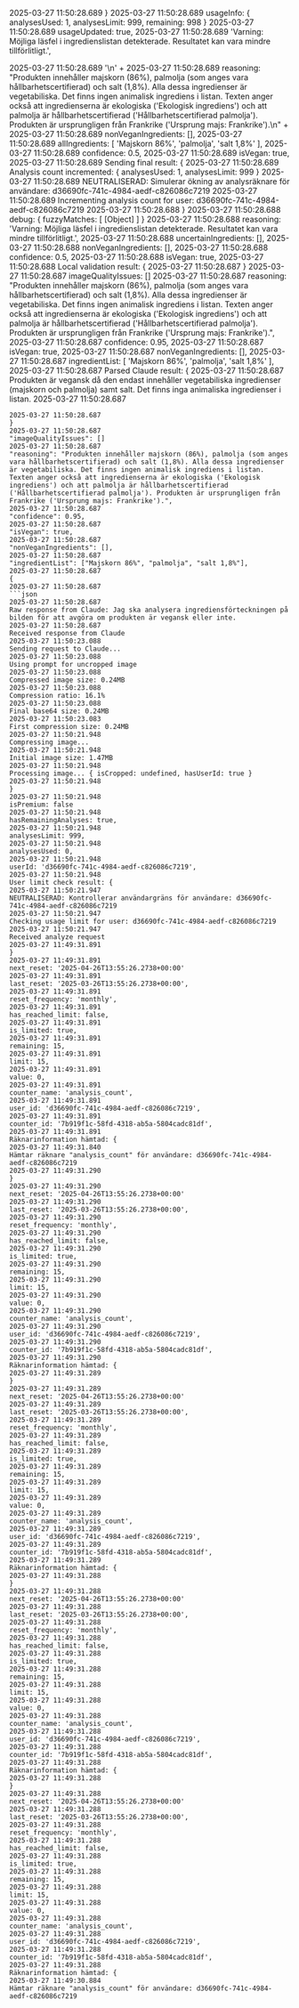 2025-03-27 11:50:28.689	
}
2025-03-27 11:50:28.689	
usageInfo: { analysesUsed: 1, analysesLimit: 999, remaining: 998 }
2025-03-27 11:50:28.689	
usageUpdated: true,
2025-03-27 11:50:28.689	
'Varning: Möjliga läsfel i ingredienslistan detekterade. Resultatet kan vara mindre tillförlitligt.',


2025-03-27 11:50:28.689	
'\n' +
2025-03-27 11:50:28.689	
reasoning: "Produkten innehåller majskorn (86%), palmolja (som anges vara hållbarhetscertifierad) och salt (1,8%). Alla dessa ingredienser är vegetabiliska. Det finns ingen animalisk ingrediens i listan. Texten anger också att ingredienserna är ekologiska ('Ekologisk ingrediens') och att palmolja är hållbarhetscertifierad ('Hållbarhetscertifierad palmolja'). Produkten är ursprungligen från Frankrike ('Ursprung majs: Frankrike').\n" +
2025-03-27 11:50:28.689	
nonVeganIngredients: [],
2025-03-27 11:50:28.689	
allIngredients: [ 'Majskorn 86%', 'palmolja', 'salt 1,8%' ],
2025-03-27 11:50:28.689	
confidence: 0.5,
2025-03-27 11:50:28.689	
isVegan: true,
2025-03-27 11:50:28.689	
Sending final result: {
2025-03-27 11:50:28.689	
Analysis count incremented: { analysesUsed: 1, analysesLimit: 999 }
2025-03-27 11:50:28.689	
NEUTRALISERAD: Simulerar ökning av analysräknare för användare: d36690fc-741c-4984-aedf-c826086c7219
2025-03-27 11:50:28.689	
Incrementing analysis count for user: d36690fc-741c-4984-aedf-c826086c7219
2025-03-27 11:50:28.688	
}
2025-03-27 11:50:28.688	
debug: { fuzzyMatches: [ [Object] ] }
2025-03-27 11:50:28.688	
reasoning: 'Varning: Möjliga läsfel i ingredienslistan detekterade. Resultatet kan vara mindre tillförlitligt.',
2025-03-27 11:50:28.688	
uncertainIngredients: [],
2025-03-27 11:50:28.688	
nonVeganIngredients: [],
2025-03-27 11:50:28.688	
confidence: 0.5,
2025-03-27 11:50:28.688	
isVegan: true,
2025-03-27 11:50:28.688	
Local validation result: {
2025-03-27 11:50:28.687	
}
2025-03-27 11:50:28.687	
imageQualityIssues: []
2025-03-27 11:50:28.687	
reasoning: "Produkten innehåller majskorn (86%), palmolja (som anges vara hållbarhetscertifierad) och salt (1,8%). Alla dessa ingredienser är vegetabiliska. Det finns ingen animalisk ingrediens i listan. Texten anger också att ingredienserna är ekologiska ('Ekologisk ingrediens') och att palmolja är hållbarhetscertifierad ('Hållbarhetscertifierad palmolja'). Produkten är ursprungligen från Frankrike ('Ursprung majs: Frankrike').",
2025-03-27 11:50:28.687	
confidence: 0.95,
2025-03-27 11:50:28.687	
isVegan: true,
2025-03-27 11:50:28.687	
nonVeganIngredients: [],
2025-03-27 11:50:28.687	
ingredientList: [ 'Majskorn 86%', 'palmolja', 'salt 1,8%' ],
2025-03-27 11:50:28.687	
Parsed Claude result: {
2025-03-27 11:50:28.687	
Produkten är vegansk då den endast innehåller vegetabiliska ingredienser (majskorn och palmolja) samt salt. Det finns inga animaliska ingredienser i listan.
2025-03-27 11:50:28.687	
```
2025-03-27 11:50:28.687	
}
2025-03-27 11:50:28.687	
"imageQualityIssues": []
2025-03-27 11:50:28.687	
"reasoning": "Produkten innehåller majskorn (86%), palmolja (som anges vara hållbarhetscertifierad) och salt (1,8%). Alla dessa ingredienser är vegetabiliska. Det finns ingen animalisk ingrediens i listan. Texten anger också att ingredienserna är ekologiska ('Ekologisk ingrediens') och att palmolja är hållbarhetscertifierad ('Hållbarhetscertifierad palmolja'). Produkten är ursprungligen från Frankrike ('Ursprung majs: Frankrike').",
2025-03-27 11:50:28.687	
"confidence": 0.95,
2025-03-27 11:50:28.687	
"isVegan": true,
2025-03-27 11:50:28.687	
"nonVeganIngredients": [],
2025-03-27 11:50:28.687	
"ingredientList": ["Majskorn 86%", "palmolja", "salt 1,8%"],
2025-03-27 11:50:28.687	
{
2025-03-27 11:50:28.687	
```json
2025-03-27 11:50:28.687	
Raw response from Claude: Jag ska analysera ingrediensförteckningen på bilden för att avgöra om produkten är vegansk eller inte.
2025-03-27 11:50:28.687	
Received response from Claude
2025-03-27 11:50:23.088	
Sending request to Claude...
2025-03-27 11:50:23.088	
Using prompt for uncropped image
2025-03-27 11:50:23.088	
Compressed image size: 0.24MB
2025-03-27 11:50:23.088	
Compression ratio: 16.1%
2025-03-27 11:50:23.088	
Final base64 size: 0.24MB
2025-03-27 11:50:23.083	
First compression size: 0.24MB
2025-03-27 11:50:21.948	
Compressing image...
2025-03-27 11:50:21.948	
Initial image size: 1.47MB
2025-03-27 11:50:21.948	
Processing image... { isCropped: undefined, hasUserId: true }
2025-03-27 11:50:21.948	
}
2025-03-27 11:50:21.948	
isPremium: false
2025-03-27 11:50:21.948	
hasRemainingAnalyses: true,
2025-03-27 11:50:21.948	
analysesLimit: 999,
2025-03-27 11:50:21.948	
analysesUsed: 0,
2025-03-27 11:50:21.948	
userId: 'd36690fc-741c-4984-aedf-c826086c7219',
2025-03-27 11:50:21.948	
User limit check result: {
2025-03-27 11:50:21.947	
NEUTRALISERAD: Kontrollerar användargräns för användare: d36690fc-741c-4984-aedf-c826086c7219
2025-03-27 11:50:21.947	
Checking usage limit for user: d36690fc-741c-4984-aedf-c826086c7219
2025-03-27 11:50:21.947	
Received analyze request
2025-03-27 11:49:31.891	
}
2025-03-27 11:49:31.891	
next_reset: '2025-04-26T13:55:26.2738+00:00'
2025-03-27 11:49:31.891	
last_reset: '2025-03-26T13:55:26.2738+00:00',
2025-03-27 11:49:31.891	
reset_frequency: 'monthly',
2025-03-27 11:49:31.891	
has_reached_limit: false,
2025-03-27 11:49:31.891	
is_limited: true,
2025-03-27 11:49:31.891	
remaining: 15,
2025-03-27 11:49:31.891	
limit: 15,
2025-03-27 11:49:31.891	
value: 0,
2025-03-27 11:49:31.891	
counter_name: 'analysis_count',
2025-03-27 11:49:31.891	
user_id: 'd36690fc-741c-4984-aedf-c826086c7219',
2025-03-27 11:49:31.891	
counter_id: '7b919f1c-58fd-4318-ab5a-5804cadc81df',
2025-03-27 11:49:31.891	
Räknarinformation hämtad: {
2025-03-27 11:49:31.840	
Hämtar räknare "analysis_count" för användare: d36690fc-741c-4984-aedf-c826086c7219
2025-03-27 11:49:31.290	
}
2025-03-27 11:49:31.290	
next_reset: '2025-04-26T13:55:26.2738+00:00'
2025-03-27 11:49:31.290	
last_reset: '2025-03-26T13:55:26.2738+00:00',
2025-03-27 11:49:31.290	
reset_frequency: 'monthly',
2025-03-27 11:49:31.290	
has_reached_limit: false,
2025-03-27 11:49:31.290	
is_limited: true,
2025-03-27 11:49:31.290	
remaining: 15,
2025-03-27 11:49:31.290	
limit: 15,
2025-03-27 11:49:31.290	
value: 0,
2025-03-27 11:49:31.290	
counter_name: 'analysis_count',
2025-03-27 11:49:31.290	
user_id: 'd36690fc-741c-4984-aedf-c826086c7219',
2025-03-27 11:49:31.290	
counter_id: '7b919f1c-58fd-4318-ab5a-5804cadc81df',
2025-03-27 11:49:31.290	
Räknarinformation hämtad: {
2025-03-27 11:49:31.289	
}
2025-03-27 11:49:31.289	
next_reset: '2025-04-26T13:55:26.2738+00:00'
2025-03-27 11:49:31.289	
last_reset: '2025-03-26T13:55:26.2738+00:00',
2025-03-27 11:49:31.289	
reset_frequency: 'monthly',
2025-03-27 11:49:31.289	
has_reached_limit: false,
2025-03-27 11:49:31.289	
is_limited: true,
2025-03-27 11:49:31.289	
remaining: 15,
2025-03-27 11:49:31.289	
limit: 15,
2025-03-27 11:49:31.289	
value: 0,
2025-03-27 11:49:31.289	
counter_name: 'analysis_count',
2025-03-27 11:49:31.289	
user_id: 'd36690fc-741c-4984-aedf-c826086c7219',
2025-03-27 11:49:31.289	
counter_id: '7b919f1c-58fd-4318-ab5a-5804cadc81df',
2025-03-27 11:49:31.289	
Räknarinformation hämtad: {
2025-03-27 11:49:31.288	
}
2025-03-27 11:49:31.288	
next_reset: '2025-04-26T13:55:26.2738+00:00'
2025-03-27 11:49:31.288	
last_reset: '2025-03-26T13:55:26.2738+00:00',
2025-03-27 11:49:31.288	
reset_frequency: 'monthly',
2025-03-27 11:49:31.288	
has_reached_limit: false,
2025-03-27 11:49:31.288	
is_limited: true,
2025-03-27 11:49:31.288	
remaining: 15,
2025-03-27 11:49:31.288	
limit: 15,
2025-03-27 11:49:31.288	
value: 0,
2025-03-27 11:49:31.288	
counter_name: 'analysis_count',
2025-03-27 11:49:31.288	
user_id: 'd36690fc-741c-4984-aedf-c826086c7219',
2025-03-27 11:49:31.288	
counter_id: '7b919f1c-58fd-4318-ab5a-5804cadc81df',
2025-03-27 11:49:31.288	
Räknarinformation hämtad: {
2025-03-27 11:49:31.288	
}
2025-03-27 11:49:31.288	
next_reset: '2025-04-26T13:55:26.2738+00:00'
2025-03-27 11:49:31.288	
last_reset: '2025-03-26T13:55:26.2738+00:00',
2025-03-27 11:49:31.288	
reset_frequency: 'monthly',
2025-03-27 11:49:31.288	
has_reached_limit: false,
2025-03-27 11:49:31.288	
is_limited: true,
2025-03-27 11:49:31.288	
remaining: 15,
2025-03-27 11:49:31.288	
limit: 15,
2025-03-27 11:49:31.288	
value: 0,
2025-03-27 11:49:31.288	
counter_name: 'analysis_count',
2025-03-27 11:49:31.288	
user_id: 'd36690fc-741c-4984-aedf-c826086c7219',
2025-03-27 11:49:31.288	
counter_id: '7b919f1c-58fd-4318-ab5a-5804cadc81df',
2025-03-27 11:49:31.288	
Räknarinformation hämtad: {
2025-03-27 11:49:30.884	
Hämtar räknare "analysis_count" för användare: d36690fc-741c-4984-aedf-c826086c7219